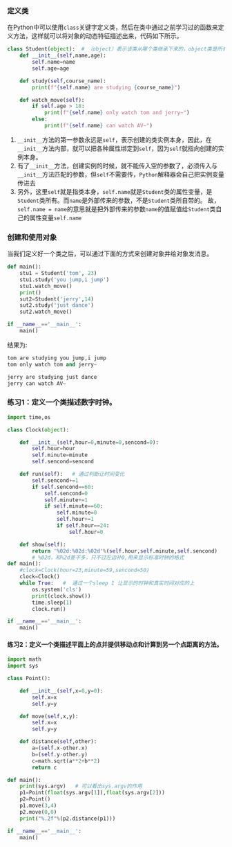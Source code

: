 ### 定义类

在Python中可以使用`class`关键字定义类，然后在类中通过之前学习过的函数来定义方法，这样就可以将对象的动态特征描述出来，代码如下所示。
```Python
class Student(object):  # （object）表示该类从哪个类继承下来的，object类是所有类都会继承的类。
    def __init__(self,name,age):  
        self.name=name
        self.age=age

    def study(self,course_name):
        print(f"{self.name} are studying {course_name}")

    def watch_move(self):
        if self.age > 18:
            print(f"{self.name} only watch tom and jerry~")
        else:
            print(f"{self.name} can watch AV~")
```
1. `__init__`方法的第一参数永远是`self`，表示创建的类实例本身，因此，在`__init__`方法内部，就可以把各种属性绑定到`self`，因为`self`就指向创建的实例本身。
2. 有了`__init__`方法，创建实例的时候，就不能传入空的参数了，必须传入与`__init__`方法匹配的参数，但`self`不需要传，`Python`解释器会自己把实例变量传进去
3. 另外，这里`self`就是指类本身，`self.name`就是`Student`类的属性变量，是`Student`类所有。而`name`是外部传来的参数，不是`Student`类所自带的。
故，`self.name = name`的意思就是把外部传来的参数`name`的值赋值给`Student`类自己的属性变量`self.name`

### 创建和使用对象
当我们定义好一个类之后，可以通过下面的方式来创建对象并给对象发消息。
```Python
def main():
    stu1 = Student('tom', 23)
    stu1.study('you jump,i jump')
    stu1.watch_move()
    print()
    sut2=Student('jerry',14)
    sut2.study('just dance')
    sut2.watch_move()

if __name__=='__main__':
    main()
```
结果为:
```python
tom are studying you jump,i jump
tom only watch tom and jerry~

jerry are studying just dance
jerry can watch AV~
```

### 练习1：定义一个类描述数字时钟。
```python
import time,os

class Clock(object):

    def __init__(self,hour=0,minute=0,sencond=0):
        self.hour=hour
        self.minute=minute
        self.sencond=sencond

    def run(self):   # 通过判断让时间变化
        self.sencond+=1
        if self.sencond==60:
            self.sencond=0
            self.minute+=1
            if self.minute==60:
                self.minute=0
                self.hour+=1
                if self.hour==24:
                    self.hour=0

    def show(self):
        return '%02d:%02d:%02d'%(self.hour,self.minute,self.sencond)
        # %02d，和%2d差不多，只不过左边补0,用来显示标准时钟的格式
def main():
    #clock=Clock(hour=23,minute=59,sencond=50)
    clock=Clock()
    while True:   #  通过一个sleep 1 让显示的时钟和真实时间对应的上
        os.system('cls')
        print(clock.show())
        time.sleep(1)
        clock.run()

if __name__=='__main__':
    main()
```

#### 练习2：定义一个类描述平面上的点并提供移动点和计算到另一个点距离的方法。
```python
import math
import sys

class Point():

    def __init__(self,x=0,y=0):
        self.x=x
        self.y=y

    def move(self,x,y):
        self.x=x
        self.y=y

    def distance(self,other):
        a=(self.x-other.x)
        b=(self.y-other.y)
        c=math.sqrt(a**2+b**2)
        return c

def main():
    print(sys.argv)   # 可以看出sys.argv的作用
    p1=Point(float(sys.argv[1]),float(sys.argv[2]))
    p2=Point()
    p1.move(3,4)
    p2.move(0,0)
    print("%.2f"%(p2.distance(p1)))

if __name__=='__main__':
    main()
```
